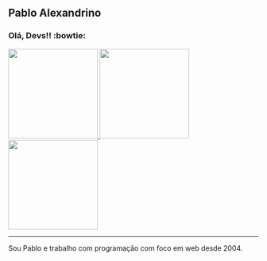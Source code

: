 ## Pablo Alexandrino
### Olá, Devs!! :bowtie:

<div>
<a href="https://github.com/pabloalexandrino">
 <img height="180em" src="https://github-readme-streak-stats.herokuapp.com?user=pabloalexandrino&theme=dracula&hide_border=true&date_format=j%20M%5B%20Y%5D"/>
<img height="180em" src="https://github-readme-stats.vercel.app/api/top-langs/?username=pabloalexandrino&layout=compact&langs_count=7&theme=dracula"/>
<img height="180em" src="https://github-readme-stats.vercel.app/api?username=pabloalexandrino&show_icons=true&theme=dracula&include_all_commits=true&count_private=true"/>
  </a>
</div>

***
Sou Pablo e trabalho com programação com foco em web desde 2004.
  
<!--
**pabloalexandrino/pabloalexandrino** is a ✨ _special_ ✨ repository because its `README.md` (this file) appears on your GitHub profile.

Here are some ideas to get you started:

- 🔭 I’m currently working on ...
- 🌱 I’m currently learning ...
- 👯 I’m looking to collaborate on ...
- 🤔 I’m looking for help with ...
- 💬 Ask me about ...
- 📫 How to reach me: ...
- 😄 Pronouns: ...
- ⚡ Fun fact: ...
-->
